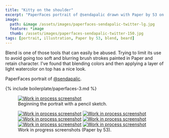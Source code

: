 ```yaml
---
title: "Kitty on the shoulder"
excerpt: "PaperFaces portrait of @sendapalic drawn with Paper by 53 on an iPad."
image: 
  path: &image /assets/images/paperfaces-sendapalic-twitter-lg.jpg 
  feature: *image
  thumb: /assets/images/paperfaces-sendapalic-twitter-150.jpg
tags: [portrait, illustration, Paper by 53, blend, beard]
---
```


Blend is one of those tools that can easily be abused. Trying to limit its use to avoid going too soft and blurring brush strokes painted in Paper and retain character. I've found that blending colors and then applying a layer of light watercolor on top has a nice look.

PaperFaces portrait of <a href="http://twitter.com/sendapalic">@sendapalic</a>.

{% include boilerplate/paperfaces-3.md %}

<figure>
  <a href="{{ site.url }}/assets/images/paperfaces-sendapalic-process-1-lg.jpg"><img src="{{ site.url }}/assets/images/paperfaces-sendapalic-process-1-750.jpg" alt="Work in process screenshot"></a>
  <figcaption>Beginning the portrait with a pencil sketch.</figcaption>
</figure>

<figure class="half">
  <a href="{{ site.url }}/assets/images/paperfaces-sendapalic-process-2-lg.jpg"><img src="{{ site.url }}/assets/images/paperfaces-sendapalic-process-2-600.jpg" alt="Work in process screenshot"></a>
  <a href="{{ site.url }}/assets/images/paperfaces-sendapalic-process-3-lg.jpg"><img src="{{ site.url }}/assets/images/paperfaces-sendapalic-process-3-600.jpg" alt="Work in process screenshot"></a>
  <a href="{{ site.url }}/assets/images/paperfaces-sendapalic-process-4-lg.jpg"><img src="{{ site.url }}/assets/images/paperfaces-sendapalic-process-4-600.jpg" alt="Work in process screenshot"></a>
  <a href="{{ site.url }}/assets/images/paperfaces-sendapalic-process-5-lg.jpg"><img src="{{ site.url }}/assets/images/paperfaces-sendapalic-process-5-600.jpg" alt="Work in process screenshot"></a>
  <a href="{{ site.url }}/assets/images/paperfaces-sendapalic-process-6-lg.jpg"><img src="{{ site.url }}/assets/images/paperfaces-sendapalic-process-6-600.jpg" alt="Work in process screenshot"></a>
  <a href="{{ site.url }}/assets/images/paperfaces-sendapalic-process-7-lg.jpg"><img src="{{ site.url }}/assets/images/paperfaces-sendapalic-process-7-600.jpg" alt="Work in process screenshot"></a>
  <figcaption>Work in progress screenshots (Paper by 53).</figcaption>
</figure>